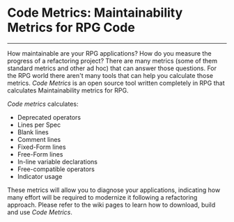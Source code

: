 # Code Metrics: Maintainability Metrics for RPG Code #

---

How maintainable are your RPG applications? How do you measure the progress of a refactoring project? There are many metrics (some of them standard metrics and other ad hoc) that can answer those questions. For the RPG world there aren't many tools that can help you calculate those metrics. _Code Metrics_ is an open source tool written completely in RPG that calculates Maintainability metrics for RPG.

_Code metrics_ calculates:
  * Deprecated operators
  * Lines per Spec
  * Blank lines
  * Comment lines
  * Fixed-Form lines
  * Free-Form lines
  * In-line variable declarations
  * Free-compatible operators
  * Indicator usage

These metrics will allow you to diagnose your applications, indicating how many effort will be required to modernize it following a refactoring approach. Please refer to the wiki pages to learn how to download, build and use _Code Metrics_.
